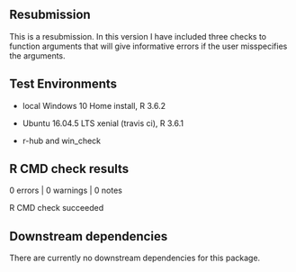 ## Resubmission
This is a resubmission. In this version I have included three checks to function arguments that will give informative errors if the user misspecifies the arguments.

## Test Environments

* local Windows 10 Home install, R 3.6.2

* Ubuntu 16.04.5 LTS xenial (travis ci), R 3.6.1

* r-hub and win_check

## R CMD check results
0 errors | 0 warnings | 0 notes

R CMD check succeeded

## Downstream dependencies
There are currently no downstream dependencies for this package.
